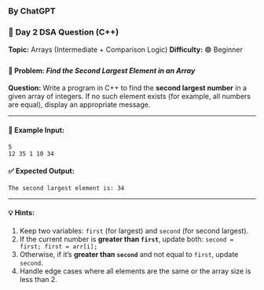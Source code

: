 ### By ChatGPT

### 🔹 **Day 2 DSA Question (C++)**

**Topic:** Arrays (Intermediate + Comparison Logic)
**Difficulty:** 🟢 Beginner

#### 🧩 Problem: *Find the Second Largest Element in an Array*

**Question:**
Write a program in C++ to find the **second largest number** in a given array of integers.
If no such element exists (for example, all numbers are equal), display an appropriate message.

---

#### 🧠 **Example Input:**

```
5
12 35 1 10 34
```

#### ✅ **Expected Output:**

```
The second largest element is: 34
```

---

#### 💡 **Hints:**

1. Keep two variables: `first` (for largest) and `second` (for second largest).
2. If the current number is **greater than `first`**, update both:
   `second = first; first = arr[i];`
3. Otherwise, if it’s **greater than `second`** and not equal to `first`, update `second`.
4. Handle edge cases where all elements are the same or the array size is less than 2.
